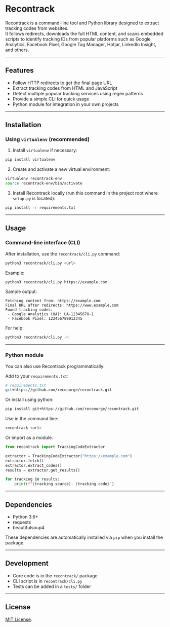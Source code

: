 # Recontrack

Recontrack is a command-line tool and Python library designed to extract tracking codes from websites.  
It follows redirects, downloads the full HTML content, and scans embedded scripts to identify tracking IDs from popular platforms such as Google Analytics, Facebook Pixel, Google Tag Manager, Hotjar, LinkedIn Insight, and others.

---

## Features

- Follow HTTP redirects to get the final page URL  
- Extract tracking codes from HTML and JavaScript  
- Detect multiple popular tracking services using regex patterns  
- Provide a simple CLI for quick usage  
- Python module for integration in your own projects  

---

## Installation

### Using `virtualenv` (recommended)

1. Install `virtualenv` if necessary:

```bash
pip install virtualenv
````

2. Create and activate a new virtual environment:

```bash
virtualenv recontrack-env
source recontrack-env/bin/activate
```

3. Install Recontrack locally (run this command in the project root where `setup.py` is located):

```bash
pip install -r requirements.txt
```

---

## Usage

### Command-line interface (CLI)

After installation, use the `recontrack/cli.py` command:

```bash
python3 recontrack/cli.py <url>
```

Example:

```bash
python3 recontrack/cli.py https://example.com
```

Sample output:

```
Fetching content from: https://example.com
Final URL after redirects: https://www.example.com
Found tracking codes:
 - Google Analytics (UA): UA-12345678-1
 - Facebook Pixel: 123456789012345
```

For help:

```bash
python3 recontrack/cli.py -h
```

---

### Python module

You can also use Recontrack programmatically:

Add to your `requirements.txt`:

```bash
# requirements.txt
git+https://github.com/reconurge/recontrack.git
```

Or install using python:

```bash
pip install git+https://github.com/reconurge/recontrack.git
```

Use in the command line:

```bash
recontrack <url>
```

Or import as a module.

```python
from recontrack import TrackingCodeExtractor

extractor = TrackingCodeExtractor("https://example.com")
extractor.fetch()
extractor.extract_codes()
results = extractor.get_results()

for tracking in results:
    print(f"{tracking.source}: {tracking.code}")
```

---

## Dependencies

* Python 3.6+
* requests
* beautifulsoup4

These dependencies are automatically installed via `pip` when you install the package.

---

## Development

* Core code is in the `recontrack/` package
* CLI script is in `recontrack/cli.py`
* Tests can be added in a `tests/` folder

---

## License

[MIT License](https://github.com/reconurge/recontrack/blob/main/LICENSE).